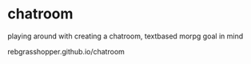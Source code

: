 # chatroom
playing around with creating a chatroom, textbased morpg goal in mind

rebgrasshopper.github.io/chatroom
